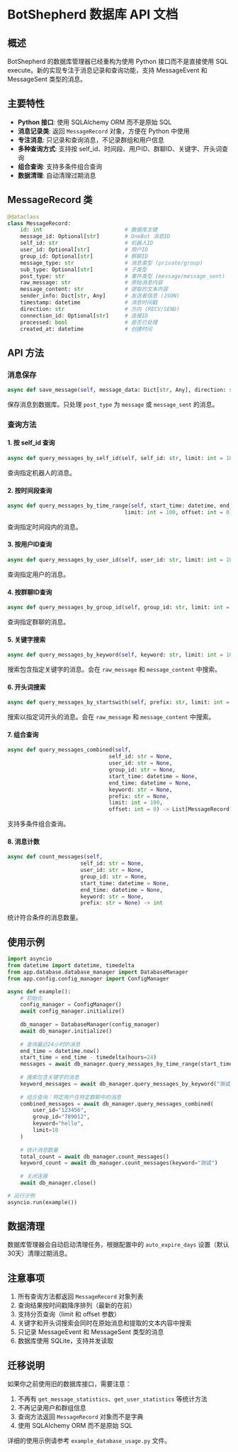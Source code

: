 # BotShepherd 数据库 API 文档

## 概述

BotShepherd 的数据库管理器已经重构为使用 Python 接口而不是直接使用 SQL execute。新的实现专注于消息记录和查询功能，支持 MessageEvent 和 MessageSent 类型的消息。

## 主要特性

- **Python 接口**: 使用 SQLAlchemy ORM 而不是原始 SQL
- **消息记录类**: 返回 `MessageRecord` 对象，方便在 Python 中使用
- **专注消息**: 只记录和查询消息，不记录群组和用户信息
- **多种查询方式**: 支持按 self_id、时间段、用户ID、群聊ID、关键字、开头词查询
- **组合查询**: 支持多条件组合查询
- **数据清理**: 自动清理过期消息

## MessageRecord 类

```python
@dataclass
class MessageRecord:
    id: int                          # 数据库主键
    message_id: Optional[str]        # OneBot 消息ID
    self_id: str                     # 机器人ID
    user_id: Optional[str]           # 用户ID
    group_id: Optional[str]          # 群聊ID
    message_type: str                # 消息类型 (private/group)
    sub_type: Optional[str]          # 子类型
    post_type: str                   # 事件类型 (message/message_sent)
    raw_message: str                 # 原始消息内容
    message_content: str             # 提取的文本内容
    sender_info: Dict[str, Any]      # 发送者信息 (JSON)
    timestamp: datetime              # 消息时间戳
    direction: str                   # 方向 (RECV/SEND)
    connection_id: Optional[str]     # 连接ID
    processed: bool                  # 是否已处理
    created_at: datetime             # 创建时间
```

## API 方法

### 消息保存

```python
async def save_message(self, message_data: Dict[str, Any], direction: str, connection_id: str = None)
```

保存消息到数据库。只处理 `post_type` 为 `message` 或 `message_sent` 的消息。

### 查询方法

#### 1. 按 self_id 查询

```python
async def query_messages_by_self_id(self, self_id: str, limit: int = 100, offset: int = 0) -> List[MessageRecord]
```

查询指定机器人的消息。

#### 2. 按时间段查询

```python
async def query_messages_by_time_range(self, start_time: datetime, end_time: datetime, 
                                     limit: int = 100, offset: int = 0) -> List[MessageRecord]
```

查询指定时间段内的消息。

#### 3. 按用户ID查询

```python
async def query_messages_by_user_id(self, user_id: str, limit: int = 100, offset: int = 0) -> List[MessageRecord]
```

查询指定用户的消息。

#### 4. 按群聊ID查询

```python
async def query_messages_by_group_id(self, group_id: str, limit: int = 100, offset: int = 0) -> List[MessageRecord]
```

查询指定群聊的消息。

#### 5. 关键字搜索

```python
async def query_messages_by_keyword(self, keyword: str, limit: int = 100, offset: int = 0) -> List[MessageRecord]
```

搜索包含指定关键字的消息。会在 `raw_message` 和 `message_content` 中搜索。

#### 6. 开头词搜索

```python
async def query_messages_by_startswith(self, prefix: str, limit: int = 100, offset: int = 0) -> List[MessageRecord]
```

搜索以指定词开头的消息。会在 `raw_message` 和 `message_content` 中搜索。

#### 7. 组合查询

```python
async def query_messages_combined(self, 
                                self_id: str = None,
                                user_id: str = None,
                                group_id: str = None,
                                start_time: datetime = None,
                                end_time: datetime = None,
                                keyword: str = None,
                                prefix: str = None,
                                limit: int = 100,
                                offset: int = 0) -> List[MessageRecord]
```

支持多条件组合查询。

#### 8. 消息计数

```python
async def count_messages(self, 
                       self_id: str = None,
                       user_id: str = None,
                       group_id: str = None,
                       start_time: datetime = None,
                       end_time: datetime = None,
                       keyword: str = None,
                       prefix: str = None) -> int
```

统计符合条件的消息数量。

## 使用示例

```python
import asyncio
from datetime import datetime, timedelta
from app.database.database_manager import DatabaseManager
from app.config.config_manager import ConfigManager

async def example():
    # 初始化
    config_manager = ConfigManager()
    await config_manager.initialize()
    
    db_manager = DatabaseManager(config_manager)
    await db_manager.initialize()
    
    # 查询最近24小时的消息
    end_time = datetime.now()
    start_time = end_time - timedelta(hours=24)
    messages = await db_manager.query_messages_by_time_range(start_time, end_time, limit=10)
    
    # 搜索包含关键字的消息
    keyword_messages = await db_manager.query_messages_by_keyword("测试", limit=5)
    
    # 组合查询：特定用户在特定群聊中的消息
    combined_messages = await db_manager.query_messages_combined(
        user_id="123456",
        group_id="789012",
        keyword="hello",
        limit=10
    )
    
    # 统计消息数量
    total_count = await db_manager.count_messages()
    keyword_count = await db_manager.count_messages(keyword="测试")
    
    # 关闭连接
    await db_manager.close()

# 运行示例
asyncio.run(example())
```

## 数据清理

数据库管理器会自动启动清理任务，根据配置中的 `auto_expire_days` 设置（默认30天）清理过期消息。

## 注意事项

1. 所有查询方法都返回 `MessageRecord` 对象列表
2. 查询结果按时间戳降序排列（最新的在前）
3. 支持分页查询（limit 和 offset 参数）
4. 关键字和开头词搜索会同时在原始消息和提取的文本内容中搜索
5. 只记录 MessageEvent 和 MessageSent 类型的消息
6. 数据库使用 SQLite，支持并发读取

## 迁移说明

如果你之前使用旧的数据库接口，需要注意：

1. 不再有 `get_message_statistics`、`get_user_statistics` 等统计方法
2. 不再记录用户和群组信息
3. 查询方法返回 `MessageRecord` 对象而不是字典
4. 使用 SQLAlchemy ORM 而不是原始 SQL

详细的使用示例请参考 `example_database_usage.py` 文件。
